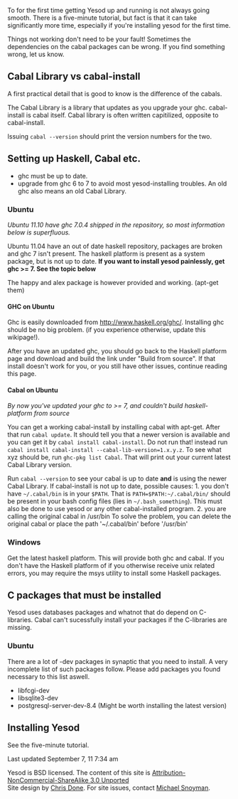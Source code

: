 To for the first time getting Yesod up and running is not always going smooth. There is a five-minute tutorial, but fact is that it can take significantly more time, especially if you're installing yesod for the first time.

Things not working don't need to be your fault! Sometimes the dependencies on the cabal packages can be wrong. If you find something wrong, let us know.

## Cabal Library vs cabal-install

A first practical detail that is good to know is the difference of the cabals.

The Cabal Library is a library that updates as you upgrade your ghc. cabal-install is cabal itself. Cabal library is often written capitilized, opposite to cabal-install.

Issuing `cabal --version` should print the version numbers for the two.

## Setting up Haskell, Cabal etc.

* ghc must be up to date.
* upgrade from ghc 6 to 7 to avoid most yesod-installing troubles. An old ghc also means an old Cabal Library.

### Ubuntu

*Ubuntu 11.10 have ghc 7.0.4 shipped in the repository, so most information below is superfluous.*

Ubuntu 11.04 have an out of date haskell repository, packages are broken and ghc 7 isn't present. The haskell platform is present as a system package, but is not up to date. <strong>If you want to install yesod painlessly, get ghc >= 7. See the topic below</strong>

The happy and alex package is however provided and working. (apt-get them)

#### GHC on Ubuntu

Ghc is easily downloaded from http://www.haskell.org/ghc/. Installing ghc should be no big problem. (if you experience otherwise, update this wikipage!).

After you have an updated ghc, you should go back to the Haskell platform page and download and build the link under "Build from source". If that install doesn't work for you, or you still have other issues, continue reading this page.

#### Cabal on Ubuntu

<em>By now you've updated your ghc to >= 7, and couldn't build haskell-platform from source</em>

You can get a working cabal-install by installing cabal with apt-get. After that run `cabal update`. It should tell you that a newer version is available and you can get it by `cabal install cabal-install`. Do not run that! instead run `cabal install cabal-install --cabal-lib-version=1.x.y.z`. To see what xyz should be, run `ghc-pkg list Cabal`. That will print out your current latest Cabal Library version.

Run `cabal --version` to see your cabal is up to date <strong>and</strong> is using the newer Cabal Library. If cabal-install is not up to date, possible causes: 1. you don't have `~/.cabal/bin` is in your `$PATH`. That is `PATH=$PATH:~/.cabal/bin/` should be present in your bash config files (lies in `~/.bash_something`). This must also be done to use yesod or any other cabal-installed program. 2. you are calling the original cabal in /usr/bin To solve the problem, you can delete the original cabal or place the path '~/.cabal/bin' before '/usr/bin'

### Windows

Get the latest haskell platform. This will provide both ghc and cabal. If you don't have the Haskell platform of if you otherwise receive unix related errors, you may require the msys utility to install some Haskell packages.

## C packages that must be installed

Yesod uses databases packages and whatnot that do depend on C-libraries. Cabal can't sucessfully install your packages if the C-libraries are missing.

### Ubuntu

There are a lot of -dev packages in synaptic that you need to install. A very incomplete list of such packages follow. Please add packages you found necessary to this list aswell.

* libfcgi-dev
* libsqlite3-dev
* postgresql-server-dev-8.4 (Might be worth installing the latest version)

## Installing Yesod

See the five-minute tutorial.

Last updated September 7, 11 7:34 am

Yesod is BSD licensed. The content of this site is [Attribution-NonCommercial-ShareAlike 3.0 Unported](http://creativecommons.org/licenses/by-nc-sa/3.0/)<br />
Site design by [Chris Done](http://chrisdone.com/). For site issues, contact [Michael Snoyman](mailto:michael@snoyman.com).